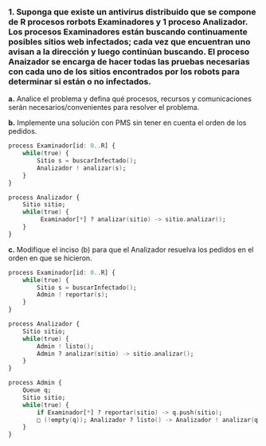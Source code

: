 ### 1. Suponga que existe un antivirus distribuido que se compone de R procesos rorbots Examinadores y 1 proceso Analizador. Los procesos Examinadores están buscando continuamente posibles sitios web infectados; cada vez que encuentran uno avisan a la dirección y luego continúan buscando. El proceso Anaizador se encarga de hacer todas las pruebas necesarias con cada uno de los sitios encontrados por los robots para determinar si están o no infectados.

**a.** Analice el problema y defina qué procesos, recursos y comunicaciones serán necesarios/convenientes para resolver el problema.

**b.** Implemente una solución con PMS sin tener en cuenta el orden de los pedidos.

```ada
process Examinador[id: 0..R] {
    while(true) {
        Sitio s = buscarInfectado();
        Analizador ! analizar(s);
    }
}

process Analizador {
    Sitio sitio;
    while(true) {
         Examinador[*] ? analizar(sitio) -> sitio.analizar();
    }
}
```

**c.** Modifique el inciso (b) para que el Analizador resuelva los pedidos en el orden en que se hicieron.

```ada
process Examinador[id: 0..R] {
    while(true) {
        Sitio s = buscarInfectado();
        Admin ! reportar(s);
    }
}

process Analizador {
    Sitio sitio;
    while(true) {
        Admin ! listo();
        Admin ? analizar(sitio) -> sitio.analizar();
    }
}

process Admin {
    Queue q;
    Sitio sitio;
    while(true) {
        if Examinador[*] ? reportar(sitio) -> q.push(sitio);
        □ (!empty(q)); Analizador ? listo() -> Analizador ! analizar(q.pop());
    }
}
```